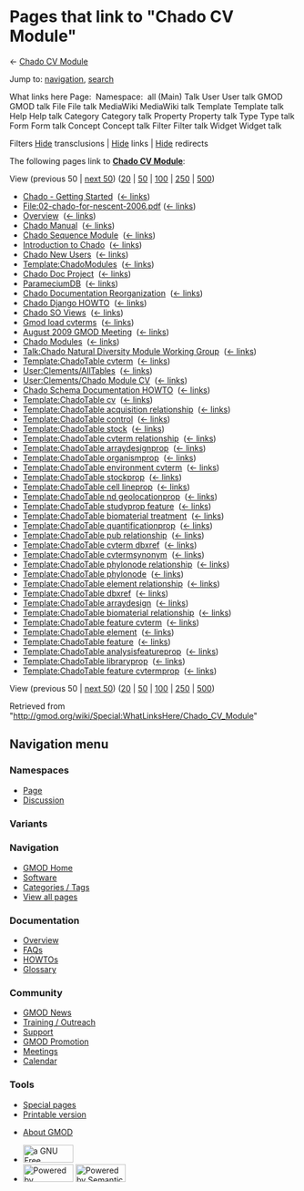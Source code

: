 <div id="mw-page-base" class="noprint">

</div>

<div id="mw-head-base" class="noprint">

</div>

<div id="content" class="mw-body" role="main">

<span id="top"></span>

<div id="mw-js-message" style="display:none;">

</div>



# <span dir="auto">Pages that link to "Chado CV Module"</span>

<div id="bodyContent">

<div id="contentSub">

← [Chado CV Module](/wiki/Chado_CV_Module "Chado CV Module")

</div>

<div id="jump-to-nav" class="mw-jump">

Jump to: [navigation](#mw-navigation), [search](#p-search)

</div>

<div id="mw-content-text">

What links here Page:  Namespace:  all (Main) Talk User User talk GMOD
GMOD talk File File talk MediaWiki MediaWiki talk Template Template talk
Help Help talk Category Category talk Property Property talk Type Type
talk Form Form talk Concept Concept talk Filter Filter talk Widget
Widget talk

Filters
[Hide](/mediawiki/index.php?title=Special:WhatLinksHere/Chado_CV_Module&hidetrans=1 "Special:WhatLinksHere/Chado CV Module")
transclusions \|
[Hide](/mediawiki/index.php?title=Special:WhatLinksHere/Chado_CV_Module&hidelinks=1 "Special:WhatLinksHere/Chado CV Module")
links \|
[Hide](/mediawiki/index.php?title=Special:WhatLinksHere/Chado_CV_Module&hideredirs=1 "Special:WhatLinksHere/Chado CV Module")
redirects

The following pages link to **[Chado CV
Module](/wiki/Chado_CV_Module "Chado CV Module")**:

View (previous 50 \| [next
50](/mediawiki/index.php?title=Special:WhatLinksHere/Chado_CV_Module&from=2179&back=0 "Special:WhatLinksHere/Chado CV Module"))
([20](/mediawiki/index.php?title=Special:WhatLinksHere/Chado_CV_Module&limit=20 "Special:WhatLinksHere/Chado CV Module")
\|
[50](/mediawiki/index.php?title=Special:WhatLinksHere/Chado_CV_Module&limit=50 "Special:WhatLinksHere/Chado CV Module")
\|
[100](/mediawiki/index.php?title=Special:WhatLinksHere/Chado_CV_Module&limit=100 "Special:WhatLinksHere/Chado CV Module")
\|
[250](/mediawiki/index.php?title=Special:WhatLinksHere/Chado_CV_Module&limit=250 "Special:WhatLinksHere/Chado CV Module")
\|
[500](/mediawiki/index.php?title=Special:WhatLinksHere/Chado_CV_Module&limit=500 "Special:WhatLinksHere/Chado CV Module"))

- [Chado - Getting
  Started](/wiki/Chado_-_Getting_Started "Chado - Getting Started") ‎
  <span class="mw-whatlinkshere-tools">([←
  links](/mediawiki/index.php?title=Special:WhatLinksHere&target=Chado+-+Getting+Started "Special:WhatLinksHere"))</span>
- [File:02-chado-for-nescent-2006.pdf](/wiki/File:02-chado-for-nescent-2006.pdf "File:02-chado-for-nescent-2006.pdf")
  ‎ <span class="mw-whatlinkshere-tools">([←
  links](/mediawiki/index.php?title=Special:WhatLinksHere&target=File%3A02-chado-for-nescent-2006.pdf "Special:WhatLinksHere"))</span>
- [Overview](/wiki/Overview "Overview") ‎
  <span class="mw-whatlinkshere-tools">([←
  links](/mediawiki/index.php?title=Special:WhatLinksHere&target=Overview "Special:WhatLinksHere"))</span>
- [Chado Manual](/wiki/Chado_Manual "Chado Manual") ‎
  <span class="mw-whatlinkshere-tools">([←
  links](/mediawiki/index.php?title=Special:WhatLinksHere&target=Chado+Manual "Special:WhatLinksHere"))</span>
- [Chado Sequence
  Module](/wiki/Chado_Sequence_Module "Chado Sequence Module") ‎
  <span class="mw-whatlinkshere-tools">([←
  links](/mediawiki/index.php?title=Special:WhatLinksHere&target=Chado+Sequence+Module "Special:WhatLinksHere"))</span>
- [Introduction to
  Chado](/wiki/Introduction_to_Chado "Introduction to Chado") ‎
  <span class="mw-whatlinkshere-tools">([←
  links](/mediawiki/index.php?title=Special:WhatLinksHere&target=Introduction+to+Chado "Special:WhatLinksHere"))</span>
- [Chado New Users](/wiki/Chado_New_Users "Chado New Users") ‎
  <span class="mw-whatlinkshere-tools">([←
  links](/mediawiki/index.php?title=Special:WhatLinksHere&target=Chado+New+Users "Special:WhatLinksHere"))</span>
- [Template:ChadoModules](/wiki/Template:ChadoModules "Template:ChadoModules")
  ‎ <span class="mw-whatlinkshere-tools">([←
  links](/mediawiki/index.php?title=Special:WhatLinksHere&target=Template%3AChadoModules "Special:WhatLinksHere"))</span>
- [Chado Doc Project](/wiki/Chado_Doc_Project "Chado Doc Project") ‎
  <span class="mw-whatlinkshere-tools">([←
  links](/mediawiki/index.php?title=Special:WhatLinksHere&target=Chado+Doc+Project "Special:WhatLinksHere"))</span>
- [ParameciumDB](/wiki/ParameciumDB "ParameciumDB") ‎
  <span class="mw-whatlinkshere-tools">([←
  links](/mediawiki/index.php?title=Special:WhatLinksHere&target=ParameciumDB "Special:WhatLinksHere"))</span>
- [Chado Documentation
  Reorganization](/wiki/Chado_Documentation_Reorganization "Chado Documentation Reorganization")
  ‎ <span class="mw-whatlinkshere-tools">([←
  links](/mediawiki/index.php?title=Special:WhatLinksHere&target=Chado+Documentation+Reorganization "Special:WhatLinksHere"))</span>
- [Chado Django HOWTO](/wiki/Chado_Django_HOWTO "Chado Django HOWTO") ‎
  <span class="mw-whatlinkshere-tools">([←
  links](/mediawiki/index.php?title=Special:WhatLinksHere&target=Chado+Django+HOWTO "Special:WhatLinksHere"))</span>
- [Chado SO Views](/wiki/Chado_SO_Views "Chado SO Views") ‎
  <span class="mw-whatlinkshere-tools">([←
  links](/mediawiki/index.php?title=Special:WhatLinksHere&target=Chado+SO+Views "Special:WhatLinksHere"))</span>
- [Gmod load cvterms](/wiki/Gmod_load_cvterms "Gmod load cvterms") ‎
  <span class="mw-whatlinkshere-tools">([←
  links](/mediawiki/index.php?title=Special:WhatLinksHere&target=Gmod+load+cvterms "Special:WhatLinksHere"))</span>
- [August 2009 GMOD
  Meeting](/wiki/August_2009_GMOD_Meeting "August 2009 GMOD Meeting") ‎
  <span class="mw-whatlinkshere-tools">([←
  links](/mediawiki/index.php?title=Special:WhatLinksHere&target=August+2009+GMOD+Meeting "Special:WhatLinksHere"))</span>
- [Chado Modules](/wiki/Chado_Modules "Chado Modules") ‎
  <span class="mw-whatlinkshere-tools">([←
  links](/mediawiki/index.php?title=Special:WhatLinksHere&target=Chado+Modules "Special:WhatLinksHere"))</span>
- [Talk:Chado Natural Diversity Module Working
  Group](/wiki/Talk:Chado_Natural_Diversity_Module_Working_Group "Talk:Chado Natural Diversity Module Working Group")
  ‎ <span class="mw-whatlinkshere-tools">([←
  links](/mediawiki/index.php?title=Special:WhatLinksHere&target=Talk%3AChado+Natural+Diversity+Module+Working+Group "Special:WhatLinksHere"))</span>
- [Template:ChadoTable
  cvterm](/wiki/Template:ChadoTable_cvterm "Template:ChadoTable cvterm")
  ‎ <span class="mw-whatlinkshere-tools">([←
  links](/mediawiki/index.php?title=Special:WhatLinksHere&target=Template%3AChadoTable+cvterm "Special:WhatLinksHere"))</span>
- [User:Clements/AllTables](/wiki/User:Clements/AllTables "User:Clements/AllTables")
  ‎ <span class="mw-whatlinkshere-tools">([←
  links](/mediawiki/index.php?title=Special:WhatLinksHere&target=User%3AClements%2FAllTables "Special:WhatLinksHere"))</span>
- [User:Clements/Chado Module
  CV](/wiki/User:Clements/Chado_Module_CV "User:Clements/Chado Module CV")
  ‎ <span class="mw-whatlinkshere-tools">([←
  links](/mediawiki/index.php?title=Special:WhatLinksHere&target=User%3AClements%2FChado+Module+CV "Special:WhatLinksHere"))</span>
- [Chado Schema Documentation
  HOWTO](/wiki/Chado_Schema_Documentation_HOWTO "Chado Schema Documentation HOWTO")
  ‎ <span class="mw-whatlinkshere-tools">([←
  links](/mediawiki/index.php?title=Special:WhatLinksHere&target=Chado+Schema+Documentation+HOWTO "Special:WhatLinksHere"))</span>
- [Template:ChadoTable
  cv](/wiki/Template:ChadoTable_cv "Template:ChadoTable cv") ‎
  <span class="mw-whatlinkshere-tools">([←
  links](/mediawiki/index.php?title=Special:WhatLinksHere&target=Template%3AChadoTable+cv "Special:WhatLinksHere"))</span>
- [Template:ChadoTable acquisition
  relationship](/wiki/Template:ChadoTable_acquisition_relationship "Template:ChadoTable acquisition relationship")
  ‎ <span class="mw-whatlinkshere-tools">([←
  links](/mediawiki/index.php?title=Special:WhatLinksHere&target=Template%3AChadoTable+acquisition+relationship "Special:WhatLinksHere"))</span>
- [Template:ChadoTable
  control](/wiki/Template:ChadoTable_control "Template:ChadoTable control")
  ‎ <span class="mw-whatlinkshere-tools">([←
  links](/mediawiki/index.php?title=Special:WhatLinksHere&target=Template%3AChadoTable+control "Special:WhatLinksHere"))</span>
- [Template:ChadoTable
  stock](/wiki/Template:ChadoTable_stock "Template:ChadoTable stock") ‎
  <span class="mw-whatlinkshere-tools">([←
  links](/mediawiki/index.php?title=Special:WhatLinksHere&target=Template%3AChadoTable+stock "Special:WhatLinksHere"))</span>
- [Template:ChadoTable cvterm
  relationship](/wiki/Template:ChadoTable_cvterm_relationship "Template:ChadoTable cvterm relationship")
  ‎ <span class="mw-whatlinkshere-tools">([←
  links](/mediawiki/index.php?title=Special:WhatLinksHere&target=Template%3AChadoTable+cvterm+relationship "Special:WhatLinksHere"))</span>
- [Template:ChadoTable
  arraydesignprop](/wiki/Template:ChadoTable_arraydesignprop "Template:ChadoTable arraydesignprop")
  ‎ <span class="mw-whatlinkshere-tools">([←
  links](/mediawiki/index.php?title=Special:WhatLinksHere&target=Template%3AChadoTable+arraydesignprop "Special:WhatLinksHere"))</span>
- [Template:ChadoTable
  organismprop](/wiki/Template:ChadoTable_organismprop "Template:ChadoTable organismprop")
  ‎ <span class="mw-whatlinkshere-tools">([←
  links](/mediawiki/index.php?title=Special:WhatLinksHere&target=Template%3AChadoTable+organismprop "Special:WhatLinksHere"))</span>
- [Template:ChadoTable environment
  cvterm](/wiki/Template:ChadoTable_environment_cvterm "Template:ChadoTable environment cvterm")
  ‎ <span class="mw-whatlinkshere-tools">([←
  links](/mediawiki/index.php?title=Special:WhatLinksHere&target=Template%3AChadoTable+environment+cvterm "Special:WhatLinksHere"))</span>
- [Template:ChadoTable
  stockprop](/wiki/Template:ChadoTable_stockprop "Template:ChadoTable stockprop")
  ‎ <span class="mw-whatlinkshere-tools">([←
  links](/mediawiki/index.php?title=Special:WhatLinksHere&target=Template%3AChadoTable+stockprop "Special:WhatLinksHere"))</span>
- [Template:ChadoTable cell
  lineprop](/wiki/Template:ChadoTable_cell_lineprop "Template:ChadoTable cell lineprop")
  ‎ <span class="mw-whatlinkshere-tools">([←
  links](/mediawiki/index.php?title=Special:WhatLinksHere&target=Template%3AChadoTable+cell+lineprop "Special:WhatLinksHere"))</span>
- [Template:ChadoTable nd
  geolocationprop](/wiki/Template:ChadoTable_nd_geolocationprop "Template:ChadoTable nd geolocationprop")
  ‎ <span class="mw-whatlinkshere-tools">([←
  links](/mediawiki/index.php?title=Special:WhatLinksHere&target=Template%3AChadoTable+nd+geolocationprop "Special:WhatLinksHere"))</span>
- [Template:ChadoTable studyprop
  feature](/wiki/Template:ChadoTable_studyprop_feature "Template:ChadoTable studyprop feature")
  ‎ <span class="mw-whatlinkshere-tools">([←
  links](/mediawiki/index.php?title=Special:WhatLinksHere&target=Template%3AChadoTable+studyprop+feature "Special:WhatLinksHere"))</span>
- [Template:ChadoTable biomaterial
  treatment](/wiki/Template:ChadoTable_biomaterial_treatment "Template:ChadoTable biomaterial treatment")
  ‎ <span class="mw-whatlinkshere-tools">([←
  links](/mediawiki/index.php?title=Special:WhatLinksHere&target=Template%3AChadoTable+biomaterial+treatment "Special:WhatLinksHere"))</span>
- [Template:ChadoTable
  quantificationprop](/wiki/Template:ChadoTable_quantificationprop "Template:ChadoTable quantificationprop")
  ‎ <span class="mw-whatlinkshere-tools">([←
  links](/mediawiki/index.php?title=Special:WhatLinksHere&target=Template%3AChadoTable+quantificationprop "Special:WhatLinksHere"))</span>
- [Template:ChadoTable pub
  relationship](/wiki/Template:ChadoTable_pub_relationship "Template:ChadoTable pub relationship")
  ‎ <span class="mw-whatlinkshere-tools">([←
  links](/mediawiki/index.php?title=Special:WhatLinksHere&target=Template%3AChadoTable+pub+relationship "Special:WhatLinksHere"))</span>
- [Template:ChadoTable cvterm
  dbxref](/wiki/Template:ChadoTable_cvterm_dbxref "Template:ChadoTable cvterm dbxref")
  ‎ <span class="mw-whatlinkshere-tools">([←
  links](/mediawiki/index.php?title=Special:WhatLinksHere&target=Template%3AChadoTable+cvterm+dbxref "Special:WhatLinksHere"))</span>
- [Template:ChadoTable
  cvtermsynonym](/wiki/Template:ChadoTable_cvtermsynonym "Template:ChadoTable cvtermsynonym")
  ‎ <span class="mw-whatlinkshere-tools">([←
  links](/mediawiki/index.php?title=Special:WhatLinksHere&target=Template%3AChadoTable+cvtermsynonym "Special:WhatLinksHere"))</span>
- [Template:ChadoTable phylonode
  relationship](/wiki/Template:ChadoTable_phylonode_relationship "Template:ChadoTable phylonode relationship")
  ‎ <span class="mw-whatlinkshere-tools">([←
  links](/mediawiki/index.php?title=Special:WhatLinksHere&target=Template%3AChadoTable+phylonode+relationship "Special:WhatLinksHere"))</span>
- [Template:ChadoTable
  phylonode](/wiki/Template:ChadoTable_phylonode "Template:ChadoTable phylonode")
  ‎ <span class="mw-whatlinkshere-tools">([←
  links](/mediawiki/index.php?title=Special:WhatLinksHere&target=Template%3AChadoTable+phylonode "Special:WhatLinksHere"))</span>
- [Template:ChadoTable element
  relationship](/wiki/Template:ChadoTable_element_relationship "Template:ChadoTable element relationship")
  ‎ <span class="mw-whatlinkshere-tools">([←
  links](/mediawiki/index.php?title=Special:WhatLinksHere&target=Template%3AChadoTable+element+relationship "Special:WhatLinksHere"))</span>
- [Template:ChadoTable
  dbxref](/wiki/Template:ChadoTable_dbxref "Template:ChadoTable dbxref")
  ‎ <span class="mw-whatlinkshere-tools">([←
  links](/mediawiki/index.php?title=Special:WhatLinksHere&target=Template%3AChadoTable+dbxref "Special:WhatLinksHere"))</span>
- [Template:ChadoTable
  arraydesign](/wiki/Template:ChadoTable_arraydesign "Template:ChadoTable arraydesign")
  ‎ <span class="mw-whatlinkshere-tools">([←
  links](/mediawiki/index.php?title=Special:WhatLinksHere&target=Template%3AChadoTable+arraydesign "Special:WhatLinksHere"))</span>
- [Template:ChadoTable biomaterial
  relationship](/wiki/Template:ChadoTable_biomaterial_relationship "Template:ChadoTable biomaterial relationship")
  ‎ <span class="mw-whatlinkshere-tools">([←
  links](/mediawiki/index.php?title=Special:WhatLinksHere&target=Template%3AChadoTable+biomaterial+relationship "Special:WhatLinksHere"))</span>
- [Template:ChadoTable feature
  cvterm](/wiki/Template:ChadoTable_feature_cvterm "Template:ChadoTable feature cvterm")
  ‎ <span class="mw-whatlinkshere-tools">([←
  links](/mediawiki/index.php?title=Special:WhatLinksHere&target=Template%3AChadoTable+feature+cvterm "Special:WhatLinksHere"))</span>
- [Template:ChadoTable
  element](/wiki/Template:ChadoTable_element "Template:ChadoTable element")
  ‎ <span class="mw-whatlinkshere-tools">([←
  links](/mediawiki/index.php?title=Special:WhatLinksHere&target=Template%3AChadoTable+element "Special:WhatLinksHere"))</span>
- [Template:ChadoTable
  feature](/wiki/Template:ChadoTable_feature "Template:ChadoTable feature")
  ‎ <span class="mw-whatlinkshere-tools">([←
  links](/mediawiki/index.php?title=Special:WhatLinksHere&target=Template%3AChadoTable+feature "Special:WhatLinksHere"))</span>
- [Template:ChadoTable
  analysisfeatureprop](/wiki/Template:ChadoTable_analysisfeatureprop "Template:ChadoTable analysisfeatureprop")
  ‎ <span class="mw-whatlinkshere-tools">([←
  links](/mediawiki/index.php?title=Special:WhatLinksHere&target=Template%3AChadoTable+analysisfeatureprop "Special:WhatLinksHere"))</span>
- [Template:ChadoTable
  libraryprop](/wiki/Template:ChadoTable_libraryprop "Template:ChadoTable libraryprop")
  ‎ <span class="mw-whatlinkshere-tools">([←
  links](/mediawiki/index.php?title=Special:WhatLinksHere&target=Template%3AChadoTable+libraryprop "Special:WhatLinksHere"))</span>
- [Template:ChadoTable feature
  cvtermprop](/wiki/Template:ChadoTable_feature_cvtermprop "Template:ChadoTable feature cvtermprop")
  ‎ <span class="mw-whatlinkshere-tools">([←
  links](/mediawiki/index.php?title=Special:WhatLinksHere&target=Template%3AChadoTable+feature+cvtermprop "Special:WhatLinksHere"))</span>

View (previous 50 \| [next
50](/mediawiki/index.php?title=Special:WhatLinksHere/Chado_CV_Module&from=2179&back=0 "Special:WhatLinksHere/Chado CV Module"))
([20](/mediawiki/index.php?title=Special:WhatLinksHere/Chado_CV_Module&limit=20 "Special:WhatLinksHere/Chado CV Module")
\|
[50](/mediawiki/index.php?title=Special:WhatLinksHere/Chado_CV_Module&limit=50 "Special:WhatLinksHere/Chado CV Module")
\|
[100](/mediawiki/index.php?title=Special:WhatLinksHere/Chado_CV_Module&limit=100 "Special:WhatLinksHere/Chado CV Module")
\|
[250](/mediawiki/index.php?title=Special:WhatLinksHere/Chado_CV_Module&limit=250 "Special:WhatLinksHere/Chado CV Module")
\|
[500](/mediawiki/index.php?title=Special:WhatLinksHere/Chado_CV_Module&limit=500 "Special:WhatLinksHere/Chado CV Module"))

</div>

<div class="printfooter">

Retrieved from
"<http://gmod.org/wiki/Special:WhatLinksHere/Chado_CV_Module>"

</div>

<div id="catlinks" class="catlinks catlinks-allhidden">

</div>

<div class="visualClear">

</div>

</div>

</div>

<div id="mw-navigation">

## Navigation menu

<div id="mw-head">



<div id="left-navigation">

<div id="p-namespaces" class="vectorTabs" role="navigation"
aria-labelledby="p-namespaces-label">

### Namespaces

- <span id="ca-nstab-main"><a href="/wiki/Chado_CV_Module" accesskey="c"
  title="View the content page [c]">Page</a></span>
- <span id="ca-talk"><a
  href="/mediawiki/index.php?title=Talk:Chado_CV_Module&amp;action=edit&amp;redlink=1"
  accesskey="t"
  title="Discussion about the content page [t]">Discussion</a></span>

</div>

<div id="p-variants" class="vectorMenu emptyPortlet" role="navigation"
aria-labelledby="p-variants-label">

### 

### Variants[](#)

<div class="menu">

</div>

</div>

</div>

<div id="right-navigation">





</div>



</div>

</div>

</div>

<div id="mw-panel">

<div id="p-logo" role="banner">

<a href="/wiki/Main_Page"
style="background-image: url(http://gmod.org/images/GMOD-cogs.png);"
title="Visit the main page"></a>

</div>

<div id="p-Navigation" class="portal" role="navigation"
aria-labelledby="p-Navigation-label">

### Navigation

<div class="body">

- <span id="n-GMOD-Home">[GMOD Home](/wiki/Main_Page)</span>
- <span id="n-Software">[Software](/wiki/GMOD_Components)</span>
- <span id="n-Categories-.2F-Tags">[Categories /
  Tags](/wiki/Categories)</span>
- <span id="n-View-all-pages">[View all
  pages](/wiki/Special:AllPages)</span>

</div>

</div>

<div id="p-Documentation" class="portal" role="navigation"
aria-labelledby="p-Documentation-label">

### Documentation

<div class="body">

- <span id="n-Overview">[Overview](/wiki/Overview)</span>
- <span id="n-FAQs">[FAQs](/wiki/Category:FAQ)</span>
- <span id="n-HOWTOs">[HOWTOs](/wiki/Category:HOWTO)</span>
- <span id="n-Glossary">[Glossary](/wiki/Glossary)</span>

</div>

</div>

<div id="p-Community" class="portal" role="navigation"
aria-labelledby="p-Community-label">

### Community

<div class="body">

- <span id="n-GMOD-News">[GMOD News](/wiki/GMOD_News)</span>
- <span id="n-Training-.2F-Outreach">[Training /
  Outreach](/wiki/Training_and_Outreach)</span>
- <span id="n-Support">[Support](/wiki/Support)</span>
- <span id="n-GMOD-Promotion">[GMOD
  Promotion](/wiki/GMOD_Promotion)</span>
- <span id="n-Meetings">[Meetings](/wiki/Meetings)</span>
- <span id="n-Calendar">[Calendar](/wiki/Calendar)</span>

</div>

</div>

<div id="p-tb" class="portal" role="navigation"
aria-labelledby="p-tb-label">

### Tools

<div class="body">

- <span id="t-specialpages"><a href="/wiki/Special:SpecialPages" accesskey="q"
  title="A list of all special pages [q]">Special pages</a></span>
- <span id="t-print"><a
  href="/mediawiki/index.php?title=Special:WhatLinksHere/Chado_CV_Module&amp;printable=yes"
  rel="alternate" accesskey="p"
  title="Printable version of this page [p]">Printable version</a></span>

</div>

</div>

</div>

</div>

<div id="footer" role="contentinfo">

- <span id="footer-places-about">[About
  GMOD](/wiki/GMOD:About "GMOD:About")</span>

<!-- -->

- <span id="footer-copyrightico">[<img src="http://www.gnu.org/graphics/gfdl-logo-small.png" width="88"
  height="31" alt="a GNU Free Documentation License" />](http://www.gnu.org/licenses/fdl-1.3.html)</span>
- <span id="footer-poweredbyico">[<img src="/mediawiki/skins/common/images/poweredby_mediawiki_88x31.png"
  width="88" height="31" alt="Powered by MediaWiki" />](//www.mediawiki.org/)
  [<img
  src="/mediawiki/extensions/SemanticMediaWiki/includes/../resources/images/smw_button.png"
  width="88" height="31" alt="Powered by Semantic MediaWiki" />](https://www.semantic-mediawiki.org/wiki/Semantic_MediaWiki)</span>

<div style="clear:both">

</div>

</div>

